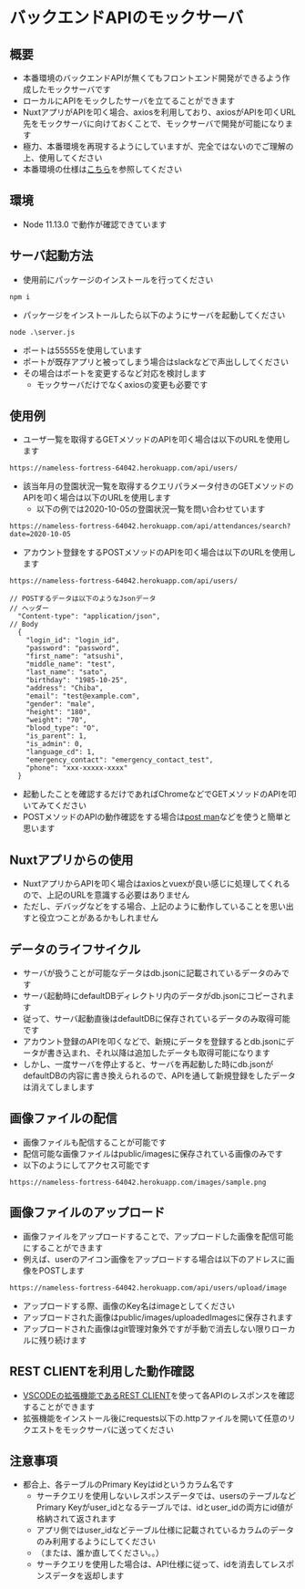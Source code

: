 # バックエンドAPIのモックサーバ

## 概要
- 本番環境のバックエンドAPIが無くてもフロントエンド開発ができるよう作成したモックサーバです
- ローカルにAPIをモックしたサーバを立てることができます
- NuxtアプリがAPIを叩く場合、axiosを利用しており、axiosがAPIを叩くURL先をモックサーバに向けておくことで、モックサーバで開発が可能になります
- 極力、本番環境を再現するようにしていますが、完全ではないのでご理解の上、使用してください
- 本番環境の仕様は[こちら](https://docs.google.com/spreadsheets/d/13aXsdJyrVBww7QjiDB8PCJz8xeOzxsJcHoaz9Mukwy0/edit#gid=1849188503)を参照してください

## 環境
- Node 11.13.0 で動作が確認できています

## サーバ起動方法
- 使用前にパッケージのインストールを行ってください
```
npm i
```
- パッケージをインストールしたら以下のようにサーバを起動してください
```
node .\server.js
```
- ポートは55555を使用しています
- ポートが既存アプリと被ってしまう場合はslackなどで声出ししてください
- その場合はポートを変更するなど対応を検討します
  - モックサーバだけでなくaxiosの変更も必要です

## 使用例
- ユーザ一覧を取得するGETメソッドのAPIを叩く場合は以下のURLを使用します
```
https://nameless-fortress-64042.herokuapp.com/api/users/
```
- 該当年月の登園状況一覧を取得するクエリパラメータ付きのGETメソッドのAPIを叩く場合は以下のURLを使用します
  - 以下の例では2020-10-05の登園状況一覧を問い合わせています
```
https://nameless-fortress-64042.herokuapp.com/api/attendances/search?date=2020-10-05
```
- アカウント登録をするPOSTメソッドのAPIを叩く場合は以下のURLを使用します
```
https://nameless-fortress-64042.herokuapp.com/api/users/

// POSTするデータは以下のようなJsonデータ
// ヘッダー
  "Content-type": "application/json",
// Body
  {
    "login_id": "login_id",
    "password": "password",
    "first_name": "atsushi",
    "middle_name": "test",
    "last_name": "sato",
    "birthday": "1985-10-25",
    "address": "Chiba",
    "email": "test@example.com",
    "gender": "male",
    "height": "180",
    "weight": "70",
    "blood_type": "O",
    "is_parent": 1,
    "is_admin": 0,
    "language_cd": 1,
    "emergency_contact": "emergency_contact_test",
    "phone": "xxx-xxxxx-xxxx"
  }
```

- 起動したことを確認するだけであればChromeなどでGETメソッドのAPIを叩いてみてください
- POSTメソッドのAPIの動作確認をする場合は[post man](https://qiita.com/zaburo/items/16ac4189d0d1c35e26d1)などを使うと簡単と思います

## Nuxtアプリからの使用
- NuxtアプリからAPIを叩く場合はaxiosとvuexが良い感じに処理してくれるので、上記のURLを意識する必要はありません
- ただし、デバッグなどをする場合、上記のように動作していることを思い出すと役立つことがあるかもしれません

## データのライフサイクル
- サーバが扱うことが可能なデータはdb.jsonに記載されているデータのみです
- サーバ起動時にdefaultDBディレクトリ内のデータがdb.jsonにコピーされます
- 従って、サーバ起動直後はdefaultDBに保存されているデータのみ取得可能です
- アカウント登録のAPIを叩くなどで、新規にデータを登録するとdb.jsonにデータが書き込まれ、それ以降は追加したデータも取得可能になります
- しかし、一度サーバを停止すると、サーバを再起動した時にdb.jsonがdefaultDBの内容に書き換えられるので、APIを通して新規登録をしたデータは消えてしまします

## 画像ファイルの配信
- 画像ファイルも配信することが可能です
- 配信可能な画像ファイルはpublic/imagesに保存されている画像のみです
- 以下のようにしてアクセス可能です
```
https://nameless-fortress-64042.herokuapp.com/images/sample.png
```

## 画像ファイルのアップロード
- 画像ファイルをアップロードすることで、アップロードした画像を配信可能にすることができます
- 例えば、userのアイコン画像をアップロードする場合は以下のアドレスに画像をPOSTします
```
https://nameless-fortress-64042.herokuapp.com/api/users/upload/image
```
- アップロードする際、画像のKey名はimageとしてください
- アップロードされた画像はpublic/images/uploadedImagesに保存されます
- アップロードされた画像はgit管理対象外ですが手動で消去しない限りローカルに残り続けます

## REST CLIENTを利用した動作確認
- [VSCODEの拡張機能であるREST CLIENT](https://marketplace.visualstudio.com/items?itemName=humao.rest-client)を使って各APIのレスポンスを確認することができます
- 拡張機能をインストール後にrequests以下の.httpファイルを開いて任意のリクエストをモックサーバに送ってください

## 注意事項
- 都合上、各テーブルのPrimary Keyはidというカラム名です
  - サーチクエリを使用しないレスポンスデータでは、usersのテーブルなどPrimary Keyがuser_idとなるテーブルでは、idとuser_idの両方にid値が格納されて返されます
  - アプリ側ではuser_idなどテーブル仕様に記載されているカラムのデータのみ利用するようにしてください
  - （または、誰か直してください。。）
  - サーチクエリを使用した場合は、API仕様に従って、idを消去してレスポンスデータを返却します
